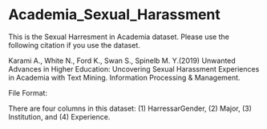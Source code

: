 # Academia_Sexual_Harassment
This is the Sexual Harresment in Academia dataset. Please use the following citation if you use the dataset.

Karami A., White N., Ford K., Swan S., Spinelb M. Y.(2019) Unwanted Advances in Higher Education: Uncovering Sexual Harassment Experiences in Academia with Text Mining. Information Processing & Management.

File Format:

There are four columns in this dataset: (1) HarressarGender, (2) Major, (3) Institution, and (4) Experience. 
